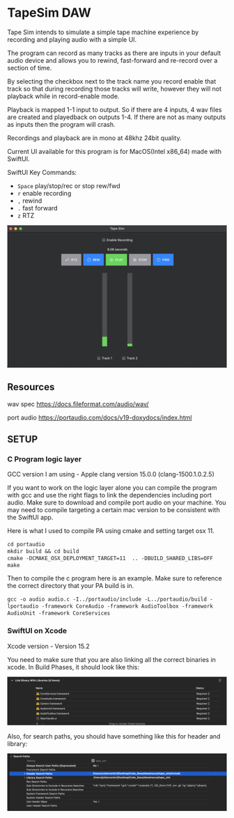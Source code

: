 # TapeSim DAW
Tape Sim intends to simulate a simple tape machine experience by recording and playing audio with a simple UI.

The program can record as many tracks as there are inputs in your default audio device and allows you to rewind, fast-forward and re-record over a section of time.

By selecting the checkbox next to the track name you record enable that track so that during recording those tracks will write, however they will not playback while in record-enable mode.

Playback is mapped 1-1 input to output. So if there are 4 inputs, 4 wav files are created and playedback on outputs 1-4. If there are not as many outputs as inputs then the program will crash.

Recordings and playback are in mono at 48khz 24bit quality.

Current UI available for this program is for MacOS(Intel x86_64) made with SwiftUI.

SwiftUI Key Commands:
- `Space` play/stop/rec or stop rew/fwd
- `r` enable recording
- `,` rewind
- `.` fast forward
- `z` RTZ


![Image of current UI in MacOS](./macosscreenshot.png)

## Resources

wav spec https://docs.fileformat.com/audio/wav/

port audio https://portaudio.com/docs/v19-doxydocs/index.html

## SETUP

### C Program logic layer
GCC version I am using - Apple clang version 15.0.0 (clang-1500.1.0.2.5)

If you want to work on the logic layer alone you can compile the program with gcc and use the right flags to link the dependencies including port audio. Make sure to download and compile port audio on your machine. You may need to compile targeting a certain mac version to be consistent with the SwiftUI app.

Here is what I used to compile PA using cmake and setting target osx 11. 

```
cd portaudio        
mkdir build && cd build
cmake -DCMAKE_OSX_DEPLOYMENT_TARGET=11  .. -DBUILD_SHARED_LIBS=OFF
make
```

Then to compile the c program here is an example. Make sure to reference the correct directory that your PA build is in.
```
gcc -o audio audio.c -I../portaudio/include -L../portaudio/build -lportaudio -framework CoreAudio -framework AudioToolbox -framework AudioUnit -framework CoreServices
```
### SwiftUI on Xcode
Xcode version - Version 15.2

You need to make sure that you are also linking all the correct binaries in xcode. In Build Phases, it should look like this:

![Image of current UI in MacOS](./xcodelinkbinaries.png)


Also, for search paths, you should have something like this for header and library:


![Image of current UI in MacOS](./xcodesearchpaths.png)